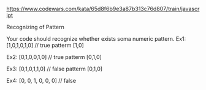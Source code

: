 https://www.codewars.com/kata/65d8f6b9e3a87b313c76d807/train/javascript

Recognizing of Pattern

Your code should recognize whether exists soma numeric pattern.
Ex1: [1,0,1,0,1,0] // true
patterm  [1,0]

Ex2: [0,1,0,0,1,0] // true
patterm  [0,1,0]

Ex3: [0,1,0,1,1,0] // false
patterm  [0,1,0]

Ex4: [0, 0, 1, 0, 0, 0] // false

